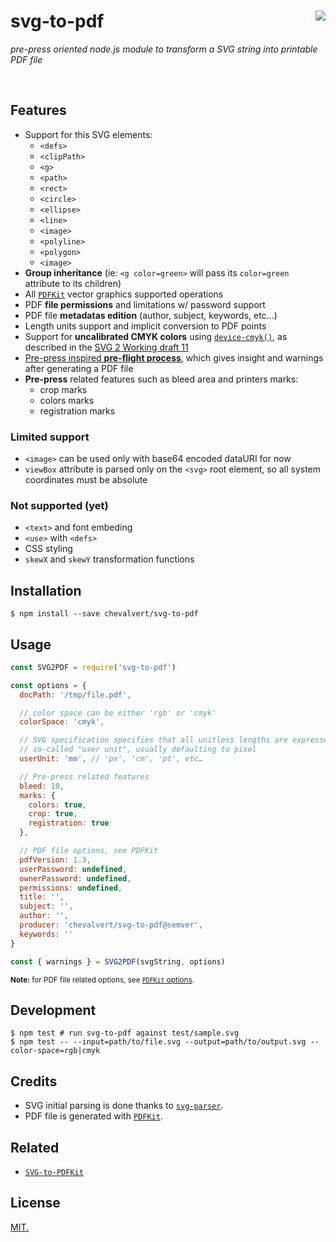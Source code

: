 # svg-to-pdf [<img src="https://github.com/chevalvert.png?size=100" align="right">](http://chevalvert.fr/)
_pre-press oriented node.js module to transform a SVG string into printable PDF file_

<br>

## Features
- Support for this SVG elements:
  + `<defs>`
  + `<clipPath>`
  + `<g>`
  + `<path>`
  + `<rect>`
  + `<circle>`
  + `<ellipse>`
  + `<line>`
  + `<image>`
  + `<polyline>`
  + `<polygon>`
  + `<image>`
- **Group inheritance** (ie: `<g color=green>` will pass its `color=green` attribute to its children)
- All [`PDFKit`](http://pdfkit.org/) vector graphics supported operations
- PDF **file permissions** and limitations w/ password support
- PDF file **metadatas edition** (author, subject, keywords, etc…)
- Length units support and implicit conversion to PDF points
- Support for **uncalibrated CMYK colors** using [`device-cmyk()`](https://www.w3.org/TR/2014/WD-SVG2-20140211/color.html#devicecmyk), as described in the [SVG 2 Working draft 11](https://www.w3.org/TR/2014/WD-SVG2-20140211/Overview.html)
- [Pre-press inspired **pre-flight process**](https://en.wikipedia.org/wiki/Pre-flight_(printing)), which gives insight and warnings after generating a PDF file
- **Pre-press** related features such as bleed area and printers marks:
  + crop marks
  + colors marks
  + registration marks

### Limited support
- `<image>` can be used only with base64 encoded dataURI for now
- `viewBox` attribute is parsed only on the `<svg>` root element, so all system coordinates must be absolute

### Not supported (yet)
- `<text>` and font embeding
- `<use>` with `<defs>`
- CSS styling
- `skewX` and `skewY` transformation functions

## Installation

```console
$ npm install --save chevalvert/svg-to-pdf
```

## Usage

```js
const SVG2PDF = require('svg-to-pdf')

const options = {
  docPath: '/tmp/file.pdf',

  // color space can be either 'rgb' or 'cmyk'
  colorSpace: 'cmyk',

  // SVG specification specifies that all unitless lengths are expressed in a
  // so-called "user unit", usually defaulting to pixel
  userUnit: 'mm', // 'px', 'cm', 'pt', etc…

  // Pre-press related features
  bleed: 10,
  marks: {
    colors: true,
    crop: true,
    registration: true
  },

  // PDF file options, see PDFKit
  pdfVersion: 1.3,
  userPassword: undefined,
  ownerPassword: undefined,
  permissions: undefined,
  title: '',
  subject: '',
  author: '',
  producer: 'chevalvert/svg-to-pdf@semver',
  keywords: ''
}

const { warnings } = SVG2PDF(svgString, options)
```
<sup>**Note:** for PDF file related options, see [`PDFKit` options](http://pdfkit.org/docs/getting_started.html#setting_document_metadata).</sup>

## Development

```console
$ npm test # run svg-to-pdf against test/sample.svg
$ npm test -- --input=path/to/file.svg --output=path/to/output.svg --color-space=rgb|cmyk
```


## Credits
- SVG initial parsing is done thanks to [`svg-parser`](https://github.com/Rich-Harris/svg-parser/).
- PDF file is generated with [`PDFKit`](http://pdfkit.org/).

## Related
- [`SVG-to-PDFKit`](https://github.com/alafr/SVG-to-PDFKit/)

## License
[MIT.](https://tldrlegal.com/license/mit-license)
